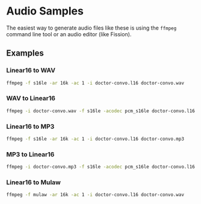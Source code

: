 # Audio Samples

The easiest way to generate audio files like these is using the `ffmpeg` command line tool or an audio editor (like Fission).

## Examples

### Linear16 to WAV
```bash
ffmpeg -f s16le -ar 16k -ac 1 -i doctor-convo.l16 doctor-convo.wav
```

### WAV to Linear16
```bash
ffmpeg -i doctor-convo.wav -f s16le -acodec pcm_s16le doctor-convo.l16
```

### Linear16 to MP3
```bash
ffmpeg -f s16le -ar 16k -ac 1 -i doctor-convo.l16 doctor-convo.mp3
```

### MP3 to Linear16
```bash
ffmpeg -i doctor-convo.mp3 -f s16le -acodec pcm_s16le doctor-convo.l16
```

### Linear16 to Mulaw
```bash
ffmpeg -f mulaw -ar 16k -ac 1 -i doctor-convo.l16 doctor-convo.wav
```


